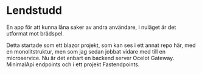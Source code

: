 # Lendstudd

En app för att kunna låna saker av andra användare, i nuläget är det utformat mot brädspel.

Detta startade som ett blazor projekt, som kan ses i ett annat repo här, med en monolitstruktur, men som jag sedan jobbat vidare med till en microservice. Nu är det enbart en backend server Ocelot Gateway. MinimalApi endpoints och i ett projekt Fastendpoints. 
